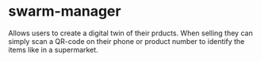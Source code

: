 # swarm-manager
Allows users to create a digital twin of their prducts. When selling they can simply scan a QR-code on their phone or product number to identify the items like in a supermarket.
